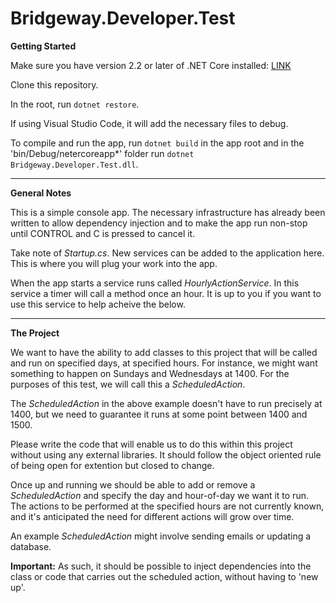 # Bridgeway.Developer.Test

**Getting Started**

Make sure you have version 2.2 or later of .NET Core installed: [LINK](https://dotnet.microsoft.com/download)

Clone this repository.

In the root, run `dotnet restore`.

If using Visual Studio Code, it will add the necessary files to debug.

To compile and run the app, run `dotnet build` in the app root and in the 'bin/Debug/netercoreapp*' folder run `dotnet Bridgeway.Developer.Test.dll`. 

---

**General Notes**

This is a simple console app. The necessary infrastructure has already been written to allow dependency injection and to make the app run non-stop until CONTROL and C is pressed to cancel it.

Take note of *Startup.cs*. New services can be added to the application here. This is where you will plug your work into the app.

When the app starts a service runs called *HourlyActionService*. In this service a timer will call a method once an hour. It is up to you if you want to use this service to help acheive the below.

---

**The Project**

We want to have the ability to add classes to this project that will be called and run on specified days, at specified hours. For instance, we might want something to happen on Sundays and Wednesdays at 1400. For the purposes of this test, we will call this a *ScheduledAction*.

The *ScheduledAction* in the above example doesn't have to run precisely at 1400, but we need to guarantee it runs at some point between 1400 and 1500.

Please write the code that will enable us to do this within this project without using any external libraries. It should follow the object oriented rule of being open for extention but closed to change. 

Once up and running we should be able to add or remove a *ScheduledAction* and specify the day and hour-of-day we want it to run. The actions to be performed at the specified hours are not currently known, and it's anticipated the need for different actions will grow over time.

An example *ScheduledAction* might involve sending emails or updating a database. 

**Important:** As such, it should be possible to inject dependencies into the class or code that carries out the scheduled action, without having to 'new up'.
